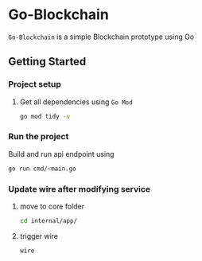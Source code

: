 # Go-Blockchain
`Go-Blockchain` is a simple Blockchain prototype using Go

## Getting Started

### Project setup
1. Get all dependencies using `Go Mod`
   ```bash
   go mod tidy -v
   ```

### Run the project
Build and run api endpoint using
```bash
go run cmd/<main.go
```

### Update wire after modifying service
1. move to core folder
   ```bash
   cd internal/app/
   ```
2. trigger wire
   ```bash
   wire
   ```
